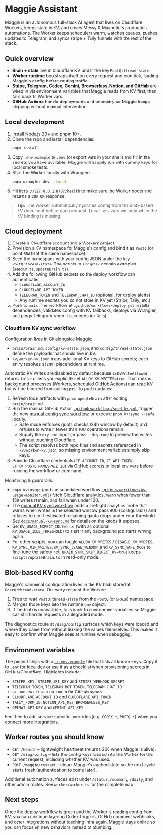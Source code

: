 # Maggie Assistant

Maggie is an autonomous full-stack AI agent that lives on Cloudflare Workers, keeps
state in KV, and drives Messy & Magnetic's production automations. The Worker
keeps schedulers warm, watches queues, pushes updates to Telegram, and syncs
stripe + Tally funnels with the rest of the stack.

## Quick overview
- **Brain + state** live in Cloudflare KV under the key `PostQ:thread-state`.
- **Worker runtime** bootstraps itself on every request and cron tick, loading
  Maggie's config before routing traffic.
- **Stripe, Telegram, Codex, Gemini, Browserless, Notion, and GitHub** are
  wired in via environment variables that Maggie reads from KV first, then
  falls back to Worker vars.
- **GitHub Actions** handle deployments and telemetry so Maggie keeps shipping
  without manual intervention.

## Local development
1. Install [Node.js 20+](https://nodejs.org/) and [pnpm 10+](https://pnpm.io/).
2. Clone the repo and install dependencies:
   ```bash
   pnpm install
   ```
3. Copy `.env.example` to `.env` (or export vars in your shell) and fill in the
   secrets you have available. Maggie will happily run with dummy keys for local
   smoke tests.
4. Start the Worker locally with Wrangler:
   ```bash
   pnpm wrangler dev --local
   ```
5. Hit [`http://127.0.0.1:8787/health`](http://127.0.0.1:8787/health) to make
   sure the Worker boots and returns a `200 OK` response.

> **Tip:** The Worker automatically hydrates config from the blob-based KV
> document before each request. Local `.env` vars win only when the KV binding
> is missing.

## Cloud deployment
1. Create a Cloudflare account and a Workers project.
2. Provision a KV namespace for Maggie's config and bind it as `PostQ` (or point
   `BRAIN` at the same namespace).
3. Seed the namespace with your config JSON under the key `PostQ:thread-state`.
   The scripts in `scripts/` contain examples (`seedKV.ts`, `updateBrain.ts`).
4. Add the following GitHub secrets so the deploy workflow can authenticate:
   - `CLOUDFLARE_ACCOUNT_ID`
   - `CLOUDFLARE_API_TOKEN`
   - `TELEGRAM_TOKEN` and `TELEGRAM_CHAT_ID` (optional, for deploy alerts)
   - Any runtime secrets you do not store in KV yet (Stripe, Tally, etc.)
5. Push to `main`. The workflow at `.github/workflows/deploy.yml` installs
   dependencies, validates config with KV fallbacks, deploys via Wrangler, and
   pings Telegram when it succeeds (or fails).

### Cloudflare KV sync workflow

Configuration lives in Git alongside Maggie:

- `brain/brain.md`, `config/kv-state.json`, and `config/thread-state.json` define the payloads that should live in KV.
- `kv/worker-kv.json` maps additional KV keys to GitHub secrets; each entry resolves `${ENV}` placeholders at runtime.

Automatic KV writes are disabled by default because `isKvWriteAllowed` returns `false` unless you explicitly set
`ALLOW_KV_WRITES=true`. That means background processes (Workers, scheduled GitHub Actions) can read KV but will be blocked from
calling `put`. To push updates:

1. Refresh local artifacts with `pnpm updateBrain` after editing `brain/brain.md`.
2. Run the manual GitHub Action [`.github/workflows/seed-kv.yml`](.github/workflows/seed-kv.yml), trigger the new [manual config sync workflow](.github/workflows/manual-kv-config-sync.yml), or execute `pnpm kv:sync --safe` locally.
   - Safe mode enforces quota checks (24h window by default) and refuses to write if fewer than 100 operations remain.
   - Supply the `dry_run` input (or pass `--dry-run`) to preview the writes without touching Cloudflare.
   - The script resolves both repo files and secrets referenced in `kv/worker-kv.json`, so missing environment variables simply skip keys.
3. Provide Cloudflare credentials (`CF_ACCOUNT_ID`, `CF_API_TOKEN`, `CF_KV_POSTQ_NAMESPACE_ID`) via GitHub secrets or local env
   vars before running the workflow or command.

Monitoring & guardrails:

- `pnpm kv:usage` (and the scheduled workflow [`.github/workflows/kv-usage-monitor.yml`](.github/workflows/kv-usage-monitor.yml))
  fetch Cloudflare analytics, warn when fewer than 150 writes remain, and fail when under 100.
- The [manual KV sync workflow](.github/workflows/manual-kv-config-sync.yml) adds a preflight analytics probe that warns when writes in the selected window pass 900 (configurable) and refuses to run if estimated remaining quota drops under your threshold. See [`docs/manual-kv-sync.md`](docs/manual-kv-sync.md) for details on the knobs it exposes.
- Set `KV_USAGE_EXPECT_IDLE=true` (with an optional `KV_USAGE_IDLE_THRESHOLD`) to alert if any background job starts writing again.
- For other scripts, you can toggle `ALLOW_KV_WRITES` / `DISABLE_KV_WRITES`, `KV_SYNC_MIN_WRITES`, `KV_SYNC_USAGE_WINDOW`, and
  `KV_SYNC_SAFE_MODE` to fine-tune the safety net. `BRAIN_SYNC_SKIP_DIRECT_KV=true` keeps `scripts/updateBrain.ts` in read-only mode.

## Blob-based KV config
Maggie's canonical configuration lives in the KV blob stored at
`PostQ:thread-state`. On every request the Worker:
1. Tries to read `PostQ:thread-state` from the `PostQ` (or `BRAIN`) namespace.
2. Merges those keys into the runtime `env` object.
3. If the blob is unavailable, falls back to environment variables so Maggie can
   still handle requests in a degraded mode.

The diagnostics route at `/diag/config` surfaces which keys were loaded and
where they came from without leaking the values themselves. This makes it easy
to confirm what Maggie sees at runtime when debugging.

## Environment variables
The project ships with a [`./.env.example`](./.env.example) file that lists all
known keys. Copy it to `.env` for local dev or use it as a checklist when
provisioning secrets in GitHub/Cloudflare. Highlights include:

- `STRIPE_KEY` / `STRIPE_API_KEY` and `STRIPE_WEBHOOK_SECRET`
- `TELEGRAM_TOKEN`, `TELEGRAM_BOT_TOKEN`, `TELEGRAM_CHAT_ID`
- `GITHUB_PAT` or `GITHUB_TOKEN` for GitHub syncs
- `CLOUDFLARE_ACCOUNT_ID` and `CLOUDFLARE_API_TOKEN`
- `TALLY_FORM_ID`, `NOTION_API_KEY`, `BROWSERLESS_KEY`
- `OPENAI_API_KEY` and `GEMINI_API_KEY`

Feel free to add service-specific overrides (e.g. `CODEX_*`, `POSTQ_*`) when you
connect more integrations.

## Worker routes you should know
- `GET /health` – lightweight heartbeat (returns 200 when Maggie is alive).
- `GET /diag/config` – lists the config keys loaded into the Worker for the
  current request, including whether KV was used.
- `POST /maggie/restart` – clears Maggie's cached state so the next cycle starts
  fresh (authentication to come later).

Additional automation surfaces exist under `/status`, `/summary`, `/daily`, and
other admin routes. See `worker/worker.ts` for the complete map.

## Next steps
Once the deploy workflow is green and the Worker is reading config from KV, you
can continue layering Codex triggers, GitHub comment webhooks, and other
integrations without touching infra again. Maggie stays online so you can focus
on new behaviors instead of plumbing.
